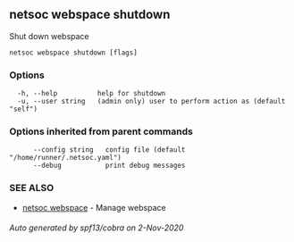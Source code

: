 ## netsoc webspace shutdown

Shut down webspace

```
netsoc webspace shutdown [flags]
```

### Options

```
  -h, --help          help for shutdown
  -u, --user string   (admin only) user to perform action as (default "self")
```

### Options inherited from parent commands

```
      --config string   config file (default "/home/runner/.netsoc.yaml")
      --debug           print debug messages
```

### SEE ALSO

* [netsoc webspace](netsoc_webspace.md)	 - Manage webspace

###### Auto generated by spf13/cobra on 2-Nov-2020
